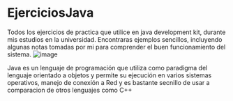 # EjerciciosJava
Todos los ejercicios de practica que utilice en java development kit, durante mis estudios en la universidad.
Encontraras ejemplos sencillos, incluyendo algunas notas tomadas por mi para comprender el buen funcionamiento del sistema.
![image](https://github.com/JuanPabloRios27/EjerciciosJava/assets/131541429/40096975-3523-46d7-8a79-1e2a8ae5483c)

Java es un lenguaje de programación que utiliza como paradigma del lenguaje orientado a objetos y permite su ejecución en varios sistemas operativos, manejo de conexión a Red y es bastante secnillo de usar a comparacion de otros lenguajes como C++


